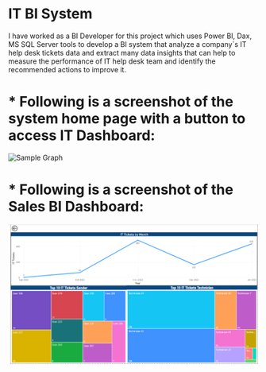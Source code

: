 # IT BI System
I have worked as a BI Developer for this project which uses Power BI, Dax, MS SQL Server tools to develop a BI system that analyze a company`s IT help desk tickets data and extract many data insights that can help to measure the performance of IT help desk team and identify the recommended actions to improve it.

# * Following is a screenshot of the system home page with a button to access IT Dashboard:

![Sample Graph](https://github.com/mutawakel-s/Sales-BI-Project/blob/main/Home%20Page2.png)

# * Following is a screenshot of the Sales BI Dashboard:
![Sample Graph](https://github.com/mutawakel-s/IT_Tickets_BI/blob/main/IT%20TIckets%20Report.png)
